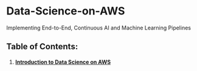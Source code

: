 # Data-Science-on-AWS
Implementing End-to-End, Continuous AI and  Machine Learning Pipelines

## Table of Contents:

1. #### [**Introduction to Data Science on AWS**](https://github.com/ahmadSoliman94/Data-Science-on-AWS/tree/main/1.%20Introduction%20to%20Data%20Science%20on%20AWS)
